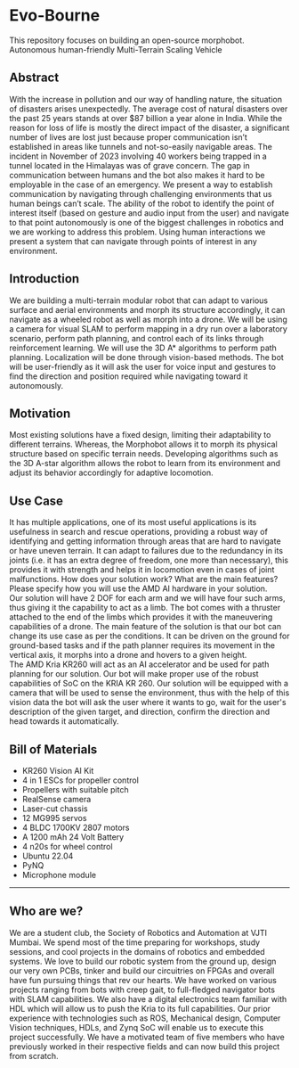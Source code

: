 # Evo-Bourne
This repository focuses on building an open-source morphobot.
Autonomous human-friendly Multi-Terrain Scaling Vehicle

## Abstract
With the increase in pollution and our way of handling nature, the situation of disasters arises unexpectedly. The average cost of natural disasters over the past 25 years stands at over $87 billion a year alone in India. While the reason for loss of life is mostly the direct impact of the disaster, a significant number of lives are lost just because proper communication isn’t established in areas like tunnels and not-so-easily navigable areas. The incident in November of 2023 involving 40 workers being trapped in a tunnel located in the Himalayas was of grave concern. The gap in communication between humans and the bot also makes it hard to be employable in the case of an emergency. We present a way to establish communication by navigating through challenging environments that us human beings can’t scale. The ability of the robot to identify the point of interest itself (based on gesture and audio input from the user) and navigate to that point autonomously is one of the biggest challenges in robotics and we are working to address this problem. Using human interactions we present a system that can navigate through points of interest in any environment.

## Introduction
We are building a multi-terrain modular robot that can adapt to various surface and aerial environments and morph its structure accordingly, it can navigate as a wheeled robot as well as morph into a drone. We will be using a camera for visual SLAM to perform mapping in a dry run over a laboratory scenario, perform path planning, and control each of its links through reinforcement learning. We will use the 3D A* algorithms to perform path planning. Localization will be done through vision-based methods. The bot will be user-friendly as it will ask the user for voice input and gestures to find the direction and position required while navigating toward it autonomously.


## Motivation
Most existing solutions have a fixed design, limiting their adaptability to different terrains. Whereas, the Morphobot allows it to morph its physical structure based on specific terrain needs.
Developing algorithms such as the 3D A-star algorithm allows the robot to learn from its environment and adjust its behavior accordingly for adaptive locomotion.

## Use Case
It has multiple applications, one of its most useful applications is its usefulness in search and rescue operations, providing a robust way of identifying and getting information through areas that are hard to navigate or have uneven terrain. It can adapt to failures due to the redundancy in its joints (i.e. it has an extra degree of freedom, one more than necessary), this provides it with strength and helps it in locomotion even in cases of joint malfunctions.
How does your solution work? What are the main features? Please specify how you will use the AMD AI hardware in your solution.  
Our solution will have 2 DOF for each arm and we will have four such arms, thus giving it the capability to act as a limb. The bot comes with a thruster attached to the end of the limbs which provides it with the maneuvering capabilities of a drone. 
The main feature of the solution is that our bot can change its use case as per the conditions. It can be driven on the ground for ground-based tasks and if the path planner requires its movement in the vertical axis, it morphs into a drone and hovers to a given height.		
The AMD Kria KR260 will act as an AI accelerator and be used for path planning for our solution. Our bot will make proper use of the robust capabilities of SoC on the KRIA KR 260. Our solution will be equipped with a camera that will be used to sense the environment, thus with the help of this vision data the bot will ask the user where it wants to go, wait for the user's description of the given target, and direction, confirm the direction and head towards it automatically.

## Bill of Materials
- KR260 Vision AI Kit
- 4 in 1 ESCs for propeller control
- Propellers with suitable pitch
- RealSense camera
- Laser-cut chassis
- 12 MG995 servos
- 4 BLDC 1700KV 2807 motors
- A 1200 mAh 24 Volt Battery
- 4 n20s for wheel control
- Ubuntu 22.04
- PyNQ
- Microphone module

<hr/>

## Who are we?
We are a student club, the Society of Robotics and Automation at VJTI Mumbai. 
We spend most of the time preparing for workshops, study sessions, and cool projects in the domains of robotics and embedded systems. We love to build our robotic system from the ground up, design our very own PCBs, tinker and build our circuitries on FPGAs and overall have fun pursuing things that rev our hearts.
We have worked on various projects ranging from bots with creep gait, to full-fledged navigator bots with SLAM capabilities. We also have a digital electronics team familiar with HDL which will allow us to push the Kria to its full capabilities. Our prior experience with technologies such as ROS, Mechanical design, Computer Vision techniques, HDLs, and Zynq SoC will enable us to execute this project successfully. We have a motivated team of five members who have previously worked in their respective fields and can now build this project from scratch.
